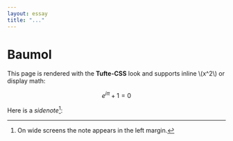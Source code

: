 ```yaml
---
layout: essay          
title: "..."
---
```


# Baumol
This page is rendered with the **Tufte-CSS** look and supports inline \\(x^2\\) or
display math:

$$
e^{i\pi} + 1 = 0
$$

Here is a *sidenote*[^sn]:

[^sn]: On wide screens the note appears in the left margin.

